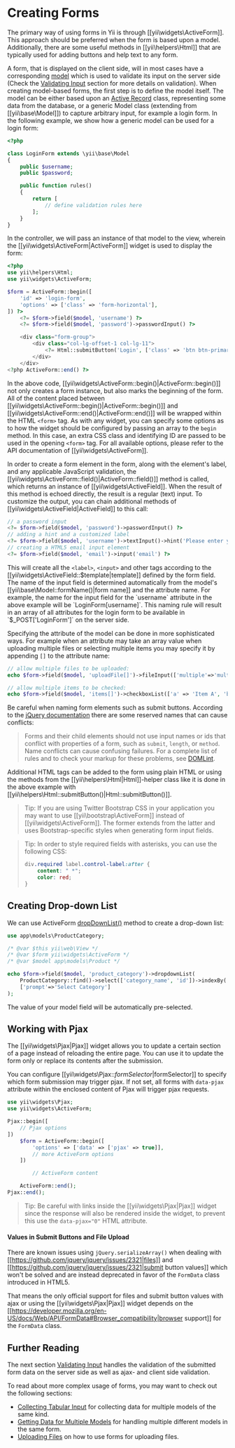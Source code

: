 Creating Forms
==============

The primary way of using forms in Yii is through [[yii\widgets\ActiveForm]]. This approach should be preferred when
the form is based upon a model. Additionally, there are some useful methods in [[yii\helpers\Html]] that are typically
used for adding buttons and help text to any form.

A form, that is displayed on the client side, will in most cases have a corresponding [model](structure-models.md) which is used
to validate its input on the server side (Check the [Validating Input](input-validation.md) section for more details on validation).
When creating model-based forms, the first step is to define the model itself. The model can be either based upon
an [Active Record](db-active-record.md) class, representing some data from the database, or a generic Model class
(extending from [[yii\base\Model]]) to capture arbitrary input, for example a login form.
In the following example, we show how a generic model can be used for a login form:

```php
<?php

class LoginForm extends \yii\base\Model
{
    public $username;
    public $password;

    public function rules()
    {
        return [
            // define validation rules here
        ];
    }
}
```

In the controller, we will pass an instance of that model to the view, wherein the [[yii\widgets\ActiveForm|ActiveForm]]
widget is used to display the form:

```php
<?php
use yii\helpers\Html;
use yii\widgets\ActiveForm;

$form = ActiveForm::begin([
    'id' => 'login-form',
    'options' => ['class' => 'form-horizontal'],
]) ?>
    <?= $form->field($model, 'username') ?>
    <?= $form->field($model, 'password')->passwordInput() ?>

    <div class="form-group">
        <div class="col-lg-offset-1 col-lg-11">
            <?= Html::submitButton('Login', ['class' => 'btn btn-primary']) ?>
        </div>
    </div>
<?php ActiveForm::end() ?>
```

In the above code, [[yii\widgets\ActiveForm::begin()|ActiveForm::begin()]] not only creates a form instance, but also marks the beginning of the form.
All of the content placed between [[yii\widgets\ActiveForm::begin()|ActiveForm::begin()]] and
[[yii\widgets\ActiveForm::end()|ActiveForm::end()]] will be wrapped within the HTML `<form>` tag.
As with any widget, you can specify some options as to how the widget should be configured by passing an array to
the `begin` method. In this case, an extra CSS class and identifying ID are passed to be used in the opening `<form>` tag.
For all available options, please refer to the API documentation of [[yii\widgets\ActiveForm]].

In order to create a form element in the form, along with the element's label, and any applicable JavaScript validation,
the [[yii\widgets\ActiveForm::field()|ActiveForm::field()]] method is called, which returns an instance of [[yii\widgets\ActiveField]].
When the result of this method is echoed directly, the result is a regular (text) input.
To customize the output, you can chain additional methods of [[yii\widgets\ActiveField|ActiveField]] to this call:

```php
// a password input
<?= $form->field($model, 'password')->passwordInput() ?>
// adding a hint and a customized label
<?= $form->field($model, 'username')->textInput()->hint('Please enter your name')->label('Name') ?>
// creating a HTML5 email input element
<?= $form->field($model, 'email')->input('email') ?>
```

This will create all the `<label>`, `<input>` and other tags according to the [[yii\widgets\ActiveField::$template|template]] defined by the form field.
The name of the input field is determined automatically from the model's [[yii\base\Model::formName()|form name]] and the attribute name.
For example, the name for the input field for the `username` attribute in the above example will be `LoginForm[username]`. This naming rule will result in an array
of all attributes for the login form to be available in `$_POST['LoginForm']` on the server side.

Specifying the attribute of the model can be done in more sophisticated ways. For example when an attribute may
take an array value when uploading multiple files or selecting multiple items you may specify it by appending `[]`
to the attribute name:

```php
// allow multiple files to be uploaded:
echo $form->field($model, 'uploadFile[]')->fileInput(['multiple'=>'multiple']);

// allow multiple items to be checked:
echo $form->field($model, 'items[]')->checkboxList(['a' => 'Item A', 'b' => 'Item B', 'c' => 'Item C']);
```

Be careful when naming form elements such as submit buttons. According to the [jQuery documentation](https://api.jquery.com/submit/) there
are some reserved names that can cause conflicts:

> Forms and their child elements should not use input names or ids that conflict with properties of a form,
> such as `submit`, `length`, or `method`. Name conflicts can cause confusing failures.
> For a complete list of rules and to check your markup for these problems, see [DOMLint](http://kangax.github.io/domlint/).

Additional HTML tags can be added to the form using plain HTML or using the methods from the [[yii\helpers\Html|Html]]-helper
class like it is done in the above example with [[yii\helpers\Html::submitButton()|Html::submitButton()]].


> Tip: If you are using Twitter Bootstrap CSS in your application you may want to use
> [[yii\bootstrap\ActiveForm]] instead of [[yii\widgets\ActiveForm]]. The former extends from the latter and
> uses Bootstrap-specific styles when generating form input fields.


> Tip: In order to style required fields with asterisks, you can use the following CSS:
>
> ```css
> div.required label.control-label:after {
>     content: " *";
>     color: red;
> }
> ```

Creating Drop-down List <span id="creating-activeform-dropdownlist"></span>
-----------------------

We can use ActiveForm [dropDownList()](http://www.yiiframework.com/doc-2.0/yii-widgets-activefield.html#dropDownList()-detail)
method to create a drop-down list:

```php
use app\models\ProductCategory;

/* @var $this yii\web\View */
/* @var $form yii\widgets\ActiveForm */
/* @var $model app\models\Product */

echo $form->field($model, 'product_category')->dropdownList(
    ProductCategory::find()->select(['category_name', 'id'])->indexBy('id')->column(),
    ['prompt'=>'Select Category']
);
```

The value of your model field will be automatically pre-selected.

Working with Pjax <span id="working-with-pjax"></span>
-----------------------

The [[yii\widgets\Pjax|Pjax]] widget allows you to update a certain section of a
page instead of reloading the entire page. You can use it to update the form
only or replace its contents after the submission.

You can configure [[yii\widgets\Pjax::$formSelector|$formSelector]] to specify
which form submission may trigger pjax. If not set, all forms with `data-pjax`
attribute within the enclosed content of Pjax will trigger pjax requests.

```php
use yii\widgets\Pjax;
use yii\widgets\ActiveForm;

Pjax::begin([
    // Pjax options
])
    $form = ActiveForm::begin([
        'options' => ['data' => ['pjax' => true]],
        // more ActiveForm options
    ])

        // ActiveForm content

    ActiveForm::end();
Pjax::end();
```
> Tip: Be careful with links inside the [[yii\widgets\Pjax|Pjax]] widget since
> the response  will also be rendered inside the widget, to prevent this use the
> `data-pjax="0"` HTML attribute.

#### Values in Submit Buttons and File Upload

There are known issues using `jQuery.serializeArray()` when dealing with
[[https://github.com/jquery/jquery/issues/2321|files]] and
[[https://github.com/jquery/jquery/issues/2321|submit button values]] which
won't be solved and are instead deprecated in favor of the `FormData` class
introduced in HTML5.

That means the only official support for files and submit button values with
ajax or using the [[yii\widgets\Pjax|Pjax]] widget depends on the
[[https://developer.mozilla.org/en-US/docs/Web/API/FormData#Browser_compatibility|browser support]]
for the `FormData` class.

Further Reading <span id="further-reading"></span>
---------------

The next section [Validating Input](input-validation.md) handles the validation of the submitted form data on the server
side as well as ajax- and client side validation.

To read about more complex usage of forms, you may want to check out the following sections:

- [Collecting Tabular Input](input-tabular-input.md) for collecting data for multiple models of the same kind.
- [Getting Data for Multiple Models](input-multiple-models.md) for handling multiple different models in the same form.
- [Uploading Files](input-file-upload.md) on how to use forms for uploading files.

